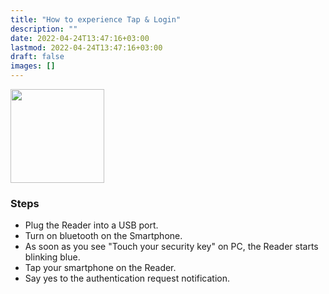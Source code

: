 ```yaml
---
title: "How to experience Tap & Login"
description: ""
date: 2022-04-24T13:47:16+03:00
lastmod: 2022-04-24T13:47:16+03:00
draft: false
images: []
---
```


<div class='d-block mb-5'>
<img src="/images/vendor/arts/tapnlogin.png" class='d-block m-auto mb-6' width="150">
</div>

### Steps

- Plug the Reader into a USB port.
- Turn on bluetooth on the Smartphone.
- As soon as you see "Touch your security key" on PC, the Reader starts blinking blue.
- Tap your smartphone on the Reader.
- Say yes to the authentication request notification.

<style>@media (max-width: 480px) {.navbar, .footer { display: none; }}
h1{
    color : #4395ec;
}
</style>
